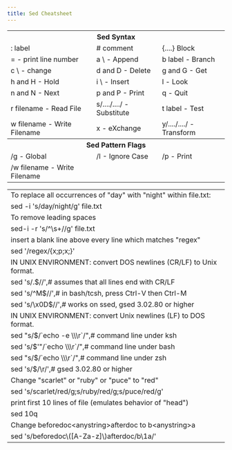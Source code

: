 ```yaml
---
title: Sed Cheatsheet
---
```

<table>
  <tr>
    <th colspan="3">Sed Syntax</th>
  </tr>
  <tr>
    <td>: label</td>
    <td># comment</td>
    <td>{....} Block</td>
  </tr>
  <tr>
    <td>= - print line number</td>
    <td>a \ - Append</td>
    <td>b label - Branch</td>
  </tr>
  <tr>
    <td>c \ - change</td>
    <td>d and D - Delete</td>
    <td>g and G - Get</td>
  </tr>
  <tr>
    <td>h and H - Hold</td>
    <td>i \ - Insert</td>
    <td>l - Look</td>
  </tr>
  <tr>
    <td>n and N - Next</td>
    <td>p and P - Print</td>
    <td>q - Quit</td>
  </tr>
  <tr>
    <td>r filename - Read File</td>
    <td>s/..../..../ - Substitute</td>
    <td>t label - Test</td>
  </tr>
  <tr>
    <td>w filename - Write Filename</td>
    <td>x - eXchange</td>
    <td>y/..../..../ - Transform</td>
  </tr>
  <tr>
    <th colspan="3">Sed Pattern Flags</th>
  </tr>
  <tr>
    <td>/g - Global</td>
    <td>/I - Ignore Case</td>
    <td>/p - Print</td>
  </tr>
  <tr>
    <td>/w filename - Write Filename</td>
    <td></td>
    <td></td>
  </tr>
</table>

<table>
  <tr>
    <td>To replace all occurrences of "day" with "night" within file.txt:</td>
  </tr>
  <tr>
    <td>sed -i 's/day/night/g' file.txt</td>
  </tr>
  <tr>
    <td>To remove leading spaces</td>
  </tr>
  <tr>
    <td>sed-i -r 's/^\s+//g' file.txt</td>
  </tr>
  <tr>
    <td> insert a blank line above every line which matches "regex"</td>
  </tr>
  <tr>
    <td>sed '/regex/{x;p;x;}'</td>
  </tr>
  <tr>
    <td> IN UNIX ENVIRONMENT: convert DOS newlines (CR/LF) to Unix format.</td>
  </tr>
  <tr>
    <td>sed 's/.$//',# assumes that all lines end with CR/LF</td>
  </tr>
  <tr>
    <td>sed 's/^M$//',# in bash/tcsh, press Ctrl-V then Ctrl-M</td>
  </tr>
  <tr>
    <td>sed 's/\x0D$//',# works on ssed, gsed 3.02.80 or higher</td>
  </tr>
  <tr>
    <td>IN UNIX ENVIRONMENT: convert Unix newlines (LF) to DOS format.</td>
  </tr>
  <tr>
    <td>sed "s/$/`echo -e \\\r`/",# command line under ksh</td>
  </tr>
  <tr>
    <td>sed 's/$'"/`echo \\\r`/",# command line under bash</td>
  </tr>
  <tr>
    <td>sed "s/$/`echo \\\r`/",# command line under zsh</td>
  </tr>
  <tr>
    <td>sed 's/$/\r/',# gsed 3.02.80 or higher</td>
  </tr>
  <tr>
    <td>Change "scarlet" or "ruby" or "puce" to "red"</td>
  </tr>
  <tr>
    <td>sed 's/scarlet/red/g;s/ruby/red/g;s/puce/red/g'</td>
  </tr>
  <tr>
    <td>print first 10 lines of file (emulates behavior of "head") </td>
  </tr>
  <tr>
    <td>sed 10q</td>
  </tr>
  <tr>
    <td>Change beforedoc&lt;anystring&gt;afterdoc to b&lt;anystring&gt;a</td>
  </tr>
  <tr>
    <td>sed 's/beforedoc\([A-Za-z]\)afterdoc/b\1a/'</td>
  </tr>
</table>
